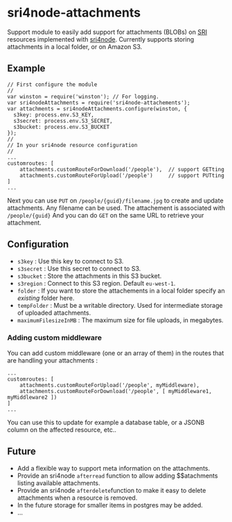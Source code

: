 # sri4node-attachments
Support module to easily add support for attachments (BLOBs) on [SRI](https://github.com/dimitrydhondt/sri)
resources implemented with [sri4node](https://github.com/dimitrydhondt/sri4node).
Currently supports storing attachments in a local folder, or on Amazon S3.

## Example

    // First configure the module
    //
    var winston = require('winston'); // For logging.
    var sri4nodeAttachments = require('sri4node-attachements');
    var attachments = sri4nodeAttachments.configure(winston, {
      s3key: process.env.S3_KEY,
      s3secret: process.env.S3_SECRET,
      s3bucket: process.env.S3_BUCKET
    });
    //
    // In your sri4node resource configuration
    //
    ...
    customroutes: [
        attachments.customRouteForDownload('/people'),  // support GETting
        attachments.customRouteForUpload('/people')     // support PUTting
    ]
    ...

Next you can use `PUT` on `/people/{guid}/filename.jpg` to create and update attachments.
Any filename can be used. The attachement is associated with `/people/{guid}`
And you can do `GET` on the same URL to retrieve your attachment.

## Configuration
* `s3key` : Use this key to connect to S3.
* `s3secret` : Use this secret to connect to S3.
* `s3bucket` : Store the attachments in this S3 bucket.
* `s3region` : Connect to this S3 region. Default `eu-west-1`.
* `folder` : If you want to store the attachements in a local folder specify an *existing* folder here.
* `tempFolder` : Must be a writable directory. Used for intermediate storage of uploaded attachments.
* `maximumFilesizeInMB` : The maximum size for file uploads, in megabytes.

### Adding custom middleware
You can add custom middleware (one or an array of them) in the routes that are handling your attachments :

    ...
    customroutes: [
        attachments.customRouteForUpload('/people', myMiddleware),
        attachments.customRouteForDownload('/people', [ myMiddleware1, myMiddleware2 ])
    ]
    ...

You can use this to update for example a database table, or a JSONB column on the affected resource, etc..

## Future
* Add a flexible way to support meta information on the attachments.
* Provide an sri4node `afterread` function to allow adding $$atachments listing available attachments.
* Provide an sri4node `afterdelete`function to make it easy to delete attachments when a resource is removed.
* In the future storage for smaller items in postgres may be added.
* ...

